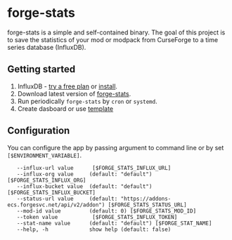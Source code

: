 # forge-stats

forge-stats is a simple and self-contained binary.
The goal of this project is to save the statistics of your mod or modpack from CurseForge to a time series database (InfluxDB).

## Getting started
1. InfluxDB - [try a free plan](https://cloud2.influxdata.com/signup) or [install](https://docs.influxdata.com/influxdb/v2.2/get-started/).
1. Download latest version of [forge-stats](https://github.com/ar4s/forge-stats/releases).
1. Run periodically `forge-stats` by `cron` or `systemd`.
1. Create dasboard or use [template](./contrib/influx-board-template.json)

## Configuration
You can configure the app by passing argument to command line or by set `[$ENVIRONMENT_VARIABLE]`.
```
   --influx-url value      [$FORGE_STATS_INFLUX_URL]
   --influx-org value     (default: "default") [$FORGE_STATS_INFLUX_ORG]
   --influx-bucket value  (default: "default") [$FORGE_STATS_INFLUX_BUCKET]
   --status-url value     (default: "https://addons-ecs.forgesvc.net/api/v2/addon") [$FORGE_STATS_STATUS_URL]
   --mod-id value         (default: 0) [$FORGE_STATS_MOD_ID]
   --token value           [$FORGE_STATS_INFLUX_TOKEN]
   --stat-name value      (default: "default") [$FORGE_STAT_NAME]
   --help, -h             show help (default: false)
   ```
